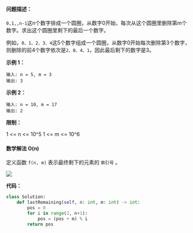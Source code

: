 #### 问题描述：

`0,1,,n-1`这n个数字排成一个圆圈，从数字0开始，每次从这个圆圈里删除第m个数字。求出这个圆圈里剩下的最后一个数字。

例如，`0、1、2、3、4`这5个数字组成一个圆圈，从数字0开始每次删除第3个数字，则删除的前4个数字依次是`2、0、4、1`，因此最后剩下的数字是3。




 **示例 1：**

```
输入: n = 5, m = 3
输出: 3
```


**示例 2：**

```
输入: n = 10, m = 17
输出: 2
```

**限制：**

1 <= n <= 10^5
1 <= m <= 10^6



#### 数学解法 O(n)

定义函数  `f(n, m)` 表示最终剩下的元素的 `索引号` 。

![](https://github.com/Fang-7L/LeetCode/blob/master/剑指offer/images/62.jpg)

**代码：**

```python
class Solution:
    def lastRemaining(self, n: int, m: int) -> int:
        pos = 0
        for i in range(2, n+1):
            pos = (pos + m) % i
        return pos
```

